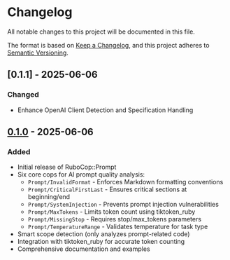 # Changelog

All notable changes to this project will be documented in this file.

The format is based on [Keep a Changelog](https://keepachangelog.com/en/1.0.0/),
and this project adheres to [Semantic Versioning](https://semver.org/spec/v2.0.0.html).

## [0.1.1] - 2025-06-06

### Changed
-  Enhance OpenAI Client Detection and Specification Handling

## [0.1.0] - 2025-06-06

### Added
- Initial release of RuboCop::Prompt
- Six core cops for AI prompt quality analysis:
  - `Prompt/InvalidFormat` - Enforces Markdown formatting conventions
  - `Prompt/CriticalFirstLast` - Ensures critical sections at beginning/end
  - `Prompt/SystemInjection` - Prevents prompt injection vulnerabilities
  - `Prompt/MaxTokens` - Limits token count using tiktoken_ruby
  - `Prompt/MissingStop` - Requires stop/max_tokens parameters
  - `Prompt/TemperatureRange` - Validates temperature for task type
- Smart scope detection (only analyzes prompt-related code)
- Integration with tiktoken_ruby for accurate token counting
- Comprehensive documentation and examples

[0.1.0]: https://github.com/geeknees/rubocop-prompt/releases/tag/v0.1.0
